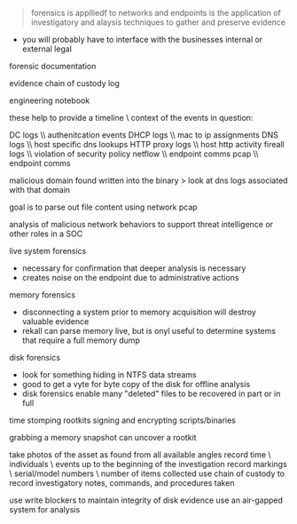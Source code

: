 > forensics is applliedf to networks and endpoints is the application of investigatory and alaysis techniques to gather and preserve evidence 

- you will probably have to interface with the businesses internal or external legal 

forensic documentation

evidence chain of custody log 

engineering notebook 



these help to provide a timeline \ context of the events in question:

DC logs \\\ authenitcation events
DHCP logs \\\ mac to ip assignments 
DNS logs \\\ host specific dns lookups 
HTTP proxy logs \\\ host http activity
fireall logs \\\ violation of security policy
netflow \\\ endpoint comms
pcap \\\ endpoint comms 

malicious domain found written into the binary > look at dns logs associated with that domain 

goal is to parse out file content using network pcap

analysis of malicious network behaviors to support threat intelligence or other roles in a SOC 


live system forensics

- necessary for confirmation that deeper analysis is necessary
- creates noise on the endpoint due to administrative actions 

memory forensics 

- disconnecting a system prior to memory acquisition will destroy valuable evidence
- rekall can parse memory live, but is onyl useful to determine systems that require a full memory dump 


disk forensics 

- look for something hiding in NTFS data streams 
- good to get a vyte for byte copy of the disk for offline analysis
- disk forensics enable many "deleted" files to be recovered in part or in full 


time stomping
rootkits
signing and encrypting scripts/binaries 

grabbing a memory snapshot can uncover a rootkit 



take photos of the asset as found from all available angles
record time \ individuals \ events up to the beginning of the investigation
record markings \ serial/model numbers \ number of items collected
use chain of custody to record investigatory notes, commands, and procedures taken

use write blockers to maintain integrity of disk evidence
use an air-gapped system for analysis  

